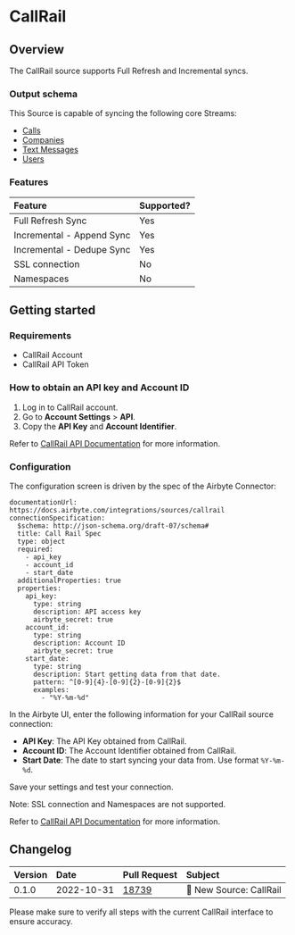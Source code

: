# CallRail

## Overview

The CallRail source supports Full Refresh and Incremental syncs. 

### Output schema

This Source is capable of syncing the following core Streams:

* [Calls](https://apidocs.callrail.com/#calls)
* [Companies](https://apidocs.callrail.com/#companies)
* [Text Messages](https://apidocs.callrail.com/#text-messages)
* [Users](https://apidocs.callrail.com/#users)


### Features

| Feature | Supported? |
| :--- |:-----------|
| Full Refresh Sync | Yes        |
| Incremental - Append Sync | Yes        |
| Incremental - Dedupe Sync | Yes        |
| SSL connection | No         |
| Namespaces | No         |

## Getting started

### Requirements

* CallRail Account
* CallRail API Token

### How to obtain an API key and Account ID

1. Log in to CallRail account.
2. Go to **Account Settings** > **API**.
3. Copy the **API Key** and **Account Identifier**.

Refer to [CallRail API Documentation](https://apidocs.callrail.com/) for more information.

### Configuration

The configuration screen is driven by the spec of the Airbyte Connector:

```
documentationUrl: https://docs.airbyte.com/integrations/sources/callrail
connectionSpecification:
  $schema: http://json-schema.org/draft-07/schema#
  title: Call Rail Spec
  type: object
  required:
    - api_key
    - account_id
    - start_date
  additionalProperties: true
  properties:
    api_key:
      type: string
      description: API access key
      airbyte_secret: true
    account_id:
      type: string
      description: Account ID
      airbyte_secret: true
    start_date:
      type: string
      description: Start getting data from that date.
      pattern: ^[0-9]{4}-[0-9]{2}-[0-9]{2}$
      examples:
        - "%Y-%m-%d"
```

In the Airbyte UI, enter the following information for your CallRail source connection:

* **API Key**: The API Key obtained from CallRail.
* **Account ID**: The Account Identifier obtained from CallRail.
* **Start Date**: The date to start syncing your data from. Use format `%Y-%m-%d`. 

Save your settings and test your connection. 

Note: SSL connection and Namespaces are not supported.

Refer to [CallRail API Documentation](https://apidocs.callrail.com/) for more information. 

## Changelog

| Version | Date       | Pull Request                                            | Subject                           |
| :--- |:-----------|:--------------------------------------------------------|:----------------------------------|
| 0.1.0 | 2022-10-31 | [18739](https://github.com/airbytehq/airbyte/pull/18739) | 🎉 New Source: CallRail                  |

Please make sure to verify all steps with the current CallRail interface to ensure accuracy.